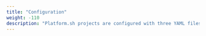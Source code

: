 ```yaml
---
title: "Configuration"
weight: -110
description: "Platform.sh projects are configured with three YAML files that define three types of containers in your virtual cluster: one <i>Router</i> container, one or more <i>Application</i> containers, and a number of optional <i>Service</i> containers. <br><br>See how each of their configuration files are defined below."
---
```

